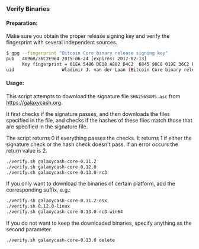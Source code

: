 ### Verify Binaries

#### Preparation:

Make sure you obtain the proper release signing key and verify the fingerprint with several independent sources.

```sh
$ gpg --fingerprint "Bitcoin Core binary release signing key"
pub   4096R/36C2E964 2015-06-24 [expires: 2017-02-13]
      Key fingerprint = 01EA 5486 DE18 A882 D4C2  6845 90C8 019E 36C2 E964
uid                  Wladimir J. van der Laan (Bitcoin Core binary release signing key) <laanwj@gmail.com>
```

#### Usage:

This script attempts to download the signature file `SHA256SUMS.asc` from https://galaxycash.org.

It first checks if the signature passes, and then downloads the files specified in the file, and checks if the hashes of these files match those that are specified in the signature file.

The script returns 0 if everything passes the checks. It returns 1 if either the signature check or the hash check doesn't pass. If an error occurs the return value is 2.


```sh
./verify.sh galaxycash-core-0.11.2
./verify.sh galaxycash-core-0.12.0
./verify.sh galaxycash-core-0.13.0-rc3
```

If you only want to download the binaries of certain platform, add the corresponding suffix, e.g.:

```sh
./verify.sh galaxycash-core-0.11.2-osx
./verify.sh 0.12.0-linux
./verify.sh galaxycash-core-0.13.0-rc3-win64
```

If you do not want to keep the downloaded binaries, specify anything as the second parameter.

```sh
./verify.sh galaxycash-core-0.13.0 delete
```
